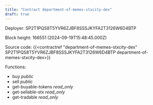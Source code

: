 ```yaml
---
title: "Contract department-of-memes-stxcity-dex"
draft: true
---
```

Deployer: SP2T1PQS8T5YVR6ZJBF8SSSJKYFA2T3126W6D4BTP


 



Block height: 166551 (2024-09-19T15:48:45.000Z)

Source code: {{<contractref "department-of-memes-stxcity-dex" SP2T1PQS8T5YVR6ZJBF8SSSJKYFA2T3126W6D4BTP department-of-memes-stxcity-dex>}}

Functions:

* buy _public_
* sell _public_
* get-buyable-tokens _read_only_
* get-sellable-stx _read_only_
* get-tradable _read_only_
